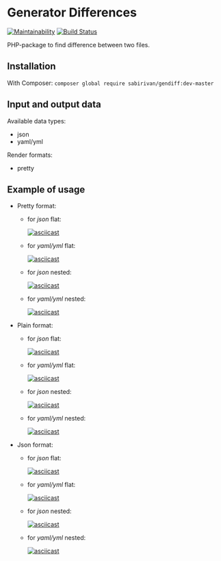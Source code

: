 # Generator Differences

[![Maintainability](https://api.codeclimate.com/v1/badges/fa4710ee77154016f472/maintainability)](https://codeclimate.com/github/SabirIvaN/php-project-lvl2/maintainability)
[![Build Status](https://travis-ci.org/SabirIvaN/php-project-lvl2.svg?branch=master)](https://travis-ci.org/SabirIvaN/php-project-lvl2)

PHP-package to find difference between two files.

## Installation

With Composer:
`composer global require sabirivan/gendiff:dev-master`

## Input and output data

Available data types:
- json
- yaml/yml

Render formats:
- pretty

## Example of usage

- Pretty format:

    - for *json* flat:

        [![asciicast](https://asciinema.org/a/grgfHTXh8ILkxkTNcGj2znPxS.svg)](https://asciinema.org/a/grgfHTXh8ILkxkTNcGj2znPxS)

    - for *yaml/yml* flat:

        [![asciicast](https://asciinema.org/a/uKmlMvOBlFSrXa8vjSBeML6sI.svg)](https://asciinema.org/a/uKmlMvOBlFSrXa8vjSBeML6sI)

    - for *json* nested:

        [![asciicast](https://asciinema.org/a/umKWXQFcYrHpcWk7GfjOkruxs.svg)](https://asciinema.org/a/umKWXQFcYrHpcWk7GfjOkruxs)

    - for *yaml/yml* nested:

        [![asciicast](https://asciinema.org/a/V1KN8cqksH36y3Cvk5z1AeLcs.svg)](https://asciinema.org/a/V1KN8cqksH36y3Cvk5z1AeLcs)

- Plain format:

    - for *json* flat:

        [![asciicast](https://asciinema.org/a/sXOsFFHQEyhh9gXoazY7zuBHT.svg)](https://asciinema.org/a/sXOsFFHQEyhh9gXoazY7zuBHT)

    - for *yaml/yml* flat:

        [![asciicast](https://asciinema.org/a/dAF0QMXqWJOyRw0KLcXpBdyua.svg)](https://asciinema.org/a/dAF0QMXqWJOyRw0KLcXpBdyua)

    - for *json* nested:

        [![asciicast](https://asciinema.org/a/yaZaCxEXYbbwYzT54nfeflub6.svg)](https://asciinema.org/a/yaZaCxEXYbbwYzT54nfeflub6)

    - for *yaml/yml* nested:

        [![asciicast](https://asciinema.org/a/KOHQG9FHP1mZNOC9P55u8TX5d.svg)](https://asciinema.org/a/KOHQG9FHP1mZNOC9P55u8TX5d)

- Json format:

    - for *json* flat:

        [![asciicast](https://asciinema.org/a/H39wmNWV5rKzua90A0bsihQU7.svg)](https://asciinema.org/a/H39wmNWV5rKzua90A0bsihQU7)

    - for *yaml/yml* flat:

        [![asciicast](https://asciinema.org/a/G7RsQlGTSXlMb9uLXcHynXtv5.svg)](https://asciinema.org/a/G7RsQlGTSXlMb9uLXcHynXtv5)

    - for *json* nested:

        [![asciicast](https://asciinema.org/a/Tno2Rb1TLyVj7xGHIz6lS2pVJ.svg)](https://asciinema.org/a/Tno2Rb1TLyVj7xGHIz6lS2pVJ)

    - for *yaml/yml* nested:

        [![asciicast](https://asciinema.org/a/9wOxEpx7DC76C7moqchIi8nfO.svg)](https://asciinema.org/a/9wOxEpx7DC76C7moqchIi8nfO)
